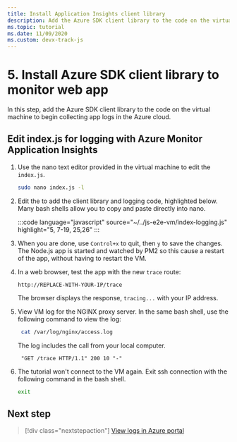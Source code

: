 ```yaml
---
title: Install Application Insights client library
description: Add the Azure SDK client library to the code on the virtual machine to begin collecting app logs in the Azure cloud. 
ms.topic: tutorial
ms.date: 11/09/2020
ms.custom: devx-track-js
---
```


# 5. Install Azure SDK client library to monitor web app

In this step, add the Azure SDK client library to the code on the virtual machine to begin collecting app logs in the Azure cloud.

## Edit index.js for logging with Azure Monitor Application Insights

1. Use the nano text editor provided in the virtual machine to edit the `index.js`. 

    ```bash
    sudo nano index.js -l
    ```

1. Edit the to add the client library and logging code, highlighted below. Many bash shells allow you to copy and paste directly into nano. 

    :::code language="javascript" source="~/../js-e2e-vm/index-logging.js" highlight="5, 7-19, 25,26" :::

1. When you are done, use `Control+x` to quit, then `y` to save the changes. The Node.js app is started and watched by PM2 so this cause a restart of the app, without having to restart the VM. 

1. In a web browser, test the app with the new `trace` route:

    ```http
    http://REPLACE-WITH-YOUR-IP/trace
    ```

    The browser displays the response, `tracing...` with your IP address.

1. View VM log for the NGINX proxy server. In the same bash shell, use the following command to view the log:

    ```bash
     cat /var/log/nginx/access.log
    ```

    The log includes the call from your local computer. 

    ```console
     "GET /trace HTTP/1.1" 200 10 "-"
    ```

1. The tutorial won't connect to the VM again. Exit ssh connection with the following command in the bash shell. 

    ```bash
    exit
    ```

## Next step

> [!div class="nextstepaction"]
> [View logs in Azure portal](azure-monitor-application-insights-logs.md) 